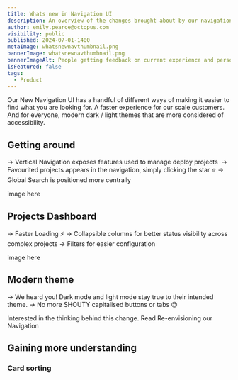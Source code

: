 ```yaml
---
title: Whats new in Navigation UI
description: An overview of the changes brought about by our navigation update.
author: emily.pearce@octopus.com
visibility: public
published: 2024-07-01-1400
metaImage: whatsnewnavthumbnail.png
bannerImage: whatsnewnavthumbnail.png
bannerImageAlt: People getting feedback on current experience and person envisioning a new experience.
isFeatured: false
tags: 
  - Product
---
```


Our New Navigation UI has a handful of different ways of making it easier to find what you are looking for. A faster experience for our scale customers. And for everyone, modern dark / light themes that are more considered of accessibility.

## Getting around 
→ Vertical Navigation exposes features used to manage deploy projects 
→ Favourited projects appears in the navigation, simply clicking the star ⭐️ 
→ Global Search is positioned more centrally

image here

## Projects Dashboard
→ Faster Loading ⚡️
→ Collapsible columns for better status visibility across complex projects
→ Filters for easier configuration

image here

## Modern theme 
→ We heard you! Dark mode and light mode stay true to their intended theme. 
→ No more SHOUTY capitalised buttons or tabs 😌  

Interested in the thinking behind this change. Read Re-envisioning our Navigation     



## Gaining more understanding

### Card sorting

